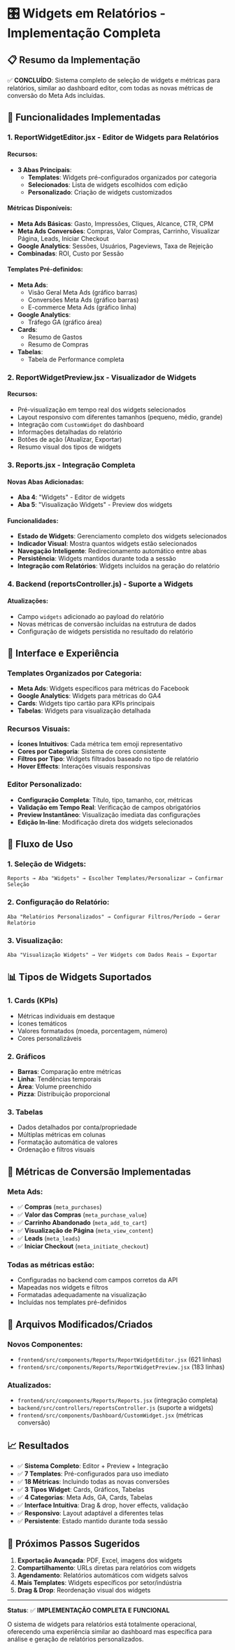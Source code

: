 # 🎛️ Widgets em Relatórios - Implementação Completa

## 📋 Resumo da Implementação

✅ **CONCLUÍDO**: Sistema completo de seleção de widgets e métricas para relatórios, similar ao dashboard editor, com todas as novas métricas de conversão do Meta Ads incluídas.

## 🎯 Funcionalidades Implementadas

### 1. **ReportWidgetEditor.jsx** - Editor de Widgets para Relatórios

#### Recursos:
- **3 Abas Principais**:
  - **Templates**: Widgets pré-configurados organizados por categoria
  - **Selecionados**: Lista de widgets escolhidos com edição
  - **Personalizado**: Criação de widgets customizados

#### Métricas Disponíveis:
- **Meta Ads Básicas**: Gasto, Impressões, Cliques, Alcance, CTR, CPM
- **Meta Ads Conversões**: Compras, Valor Compras, Carrinho, Visualizar Página, Leads, Iniciar Checkout
- **Google Analytics**: Sessões, Usuários, Pageviews, Taxa de Rejeição
- **Combinadas**: ROI, Custo por Sessão

#### Templates Pré-definidos:
- **Meta Ads**:
  - Visão Geral Meta Ads (gráfico barras)
  - Conversões Meta Ads (gráfico barras)
  - E-commerce Meta Ads (gráfico linha)
- **Google Analytics**:
  - Tráfego GA (gráfico área)
- **Cards**:
  - Resumo de Gastos
  - Resumo de Compras
- **Tabelas**:
  - Tabela de Performance completa

### 2. **ReportWidgetPreview.jsx** - Visualizador de Widgets

#### Recursos:
- Pré-visualização em tempo real dos widgets selecionados
- Layout responsivo com diferentes tamanhos (pequeno, médio, grande)
- Integração com `CustomWidget` do dashboard
- Informações detalhadas do relatório
- Botões de ação (Atualizar, Exportar)
- Resumo visual dos tipos de widgets

### 3. **Reports.jsx** - Integração Completa

#### Novas Abas Adicionadas:
- **Aba 4**: "Widgets" - Editor de widgets
- **Aba 5**: "Visualização Widgets" - Preview dos widgets

#### Funcionalidades:
- **Estado de Widgets**: Gerenciamento completo dos widgets selecionados
- **Indicador Visual**: Mostra quantos widgets estão selecionados
- **Navegação Inteligente**: Redirecionamento automático entre abas
- **Persistência**: Widgets mantidos durante toda a sessão
- **Integração com Relatórios**: Widgets incluídos na geração do relatório

### 4. **Backend (reportsController.js)** - Suporte a Widgets

#### Atualizações:
- Campo `widgets` adicionado ao payload do relatório
- Novas métricas de conversão incluídas na estrutura de dados
- Configuração de widgets persistida no resultado do relatório

## 🎨 Interface e Experiência

### Templates Organizados por Categoria:
- **Meta Ads**: Widgets específicos para métricas do Facebook
- **Google Analytics**: Widgets para métricas do GA4
- **Cards**: Widgets tipo cartão para KPIs principais
- **Tabelas**: Widgets para visualização detalhada

### Recursos Visuais:
- **Ícones Intuitivos**: Cada métrica tem emoji representativo
- **Cores por Categoria**: Sistema de cores consistente
- **Filtros por Tipo**: Widgets filtrados baseado no tipo de relatório
- **Hover Effects**: Interações visuais responsivas

### Editor Personalizado:
- **Configuração Completa**: Título, tipo, tamanho, cor, métricas
- **Validação em Tempo Real**: Verificação de campos obrigatórios
- **Preview Instantâneo**: Visualização imediata das configurações
- **Edição In-line**: Modificação direta dos widgets selecionados

## 🔄 Fluxo de Uso

### 1. **Seleção de Widgets**:
```
Reports → Aba "Widgets" → Escolher Templates/Personalizar → Confirmar Seleção
```

### 2. **Configuração do Relatório**:
```
Aba "Relatórios Personalizados" → Configurar Filtros/Período → Gerar Relatório
```

### 3. **Visualização**:
```
Aba "Visualização Widgets" → Ver Widgets com Dados Reais → Exportar
```

## 📊 Tipos de Widgets Suportados

### 1. **Cards (KPIs)**
- Métricas individuais em destaque
- Ícones temáticos
- Valores formatados (moeda, porcentagem, número)
- Cores personalizáveis

### 2. **Gráficos**
- **Barras**: Comparação entre métricas
- **Linha**: Tendências temporais
- **Área**: Volume preenchido
- **Pizza**: Distribuição proporcional

### 3. **Tabelas**
- Dados detalhados por conta/propriedade
- Múltiplas métricas em colunas
- Formatação automática de valores
- Ordenação e filtros visuais

## 🎯 Métricas de Conversão Implementadas

### Meta Ads:
- ✅ **Compras** (`meta_purchases`)
- ✅ **Valor das Compras** (`meta_purchase_value`) 
- ✅ **Carrinho Abandonado** (`meta_add_to_cart`)
- ✅ **Visualização de Página** (`meta_view_content`)
- ✅ **Leads** (`meta_leads`)
- ✅ **Iniciar Checkout** (`meta_initiate_checkout`)

### Todas as métricas estão:
- Configuradas no backend com campos corretos da API
- Mapeadas nos widgets e filtros
- Formatadas adequadamente na visualização
- Incluídas nos templates pré-definidos

## 🔧 Arquivos Modificados/Criados

### Novos Componentes:
- `frontend/src/components/Reports/ReportWidgetEditor.jsx` (621 linhas)
- `frontend/src/components/Reports/ReportWidgetPreview.jsx` (183 linhas)

### Atualizados:
- `frontend/src/components/Reports/Reports.jsx` (integração completa)
- `backend/src/controllers/reportsController.js` (suporte a widgets)
- `frontend/src/components/Dashboard/CustomWidget.jsx` (métricas conversão)

## 📈 Resultados

- ✅ **Sistema Completo**: Editor + Preview + Integração
- ✅ **7 Templates**: Pré-configurados para uso imediato
- ✅ **18 Métricas**: Incluindo todas as novas conversões
- ✅ **3 Tipos Widget**: Cards, Gráficos, Tabelas
- ✅ **4 Categorias**: Meta Ads, GA, Cards, Tabelas
- ✅ **Interface Intuitiva**: Drag & drop, hover effects, validação
- ✅ **Responsivo**: Layout adaptável a diferentes telas
- ✅ **Persistente**: Estado mantido durante toda sessão

## 🚀 Próximos Passos Sugeridos

1. **Exportação Avançada**: PDF, Excel, imagens dos widgets
2. **Compartilhamento**: URLs diretas para relatórios com widgets
3. **Agendamento**: Relatórios automáticos com widgets salvos
4. **Mais Templates**: Widgets específicos por setor/indústria
5. **Drag & Drop**: Reordenação visual dos widgets

---

**Status**: ✅ **IMPLEMENTAÇÃO COMPLETA E FUNCIONAL**

O sistema de widgets para relatórios está totalmente operacional, oferecendo uma experiência similar ao dashboard mas específica para análise e geração de relatórios personalizados. 